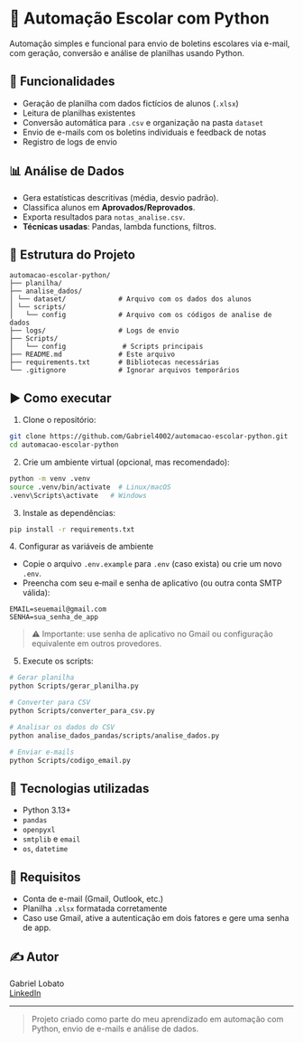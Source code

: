 # 📨 Automação Escolar com Python

Automação simples e funcional para envio de boletins escolares via e-mail, com geração, conversão e análise de planilhas usando Python.

## 🔧 Funcionalidades
- Geração de planilha com dados fictícios de alunos (`.xlsx`)
- Leitura de planilhas existentes
- Conversão automática para `.csv` e organização na pasta `dataset`
- Envio de e-mails com os boletins individuais e feedback de notas
- Registro de logs de envio

## 📊 Análise de Dados  
- Gera estatísticas descritivas (média, desvio padrão).  
- Classifica alunos em **Aprovados/Reprovados**.  
- Exporta resultados para `notas_analise.csv`.  
- **Técnicas usadas**: Pandas, lambda functions, filtros.  

## 📁 Estrutura do Projeto
```
automacao-escolar-python/
├── planilha/   
├── analise_dados/
│ └── dataset/             # Arquivo com os dados dos alunos
│ └── scripts/
│   └── config             # Arquivo com os códigos de analise de dados
├── logs/                  # Logs de envio
├── Scripts/
│   └── config              # Scripts principais
├── README.md              # Este arquivo
├── requirements.txt       # Bibliotecas necessárias
└── .gitignore             # Ignorar arquivos temporários
```

## ▶️ Como executar

1. Clone o repositório:
```bash
git clone https://github.com/Gabriel4002/automacao-escolar-python.git
cd automacao-escolar-python
```

2. Crie um ambiente virtual (opcional, mas recomendado):
```bash
python -m venv .venv
source .venv/bin/activate  # Linux/macOS
.venv\Scripts\activate   # Windows
```

3. Instale as dependências:
```bash
pip install -r requirements.txt
```

4️. Configurar as variáveis de ambiente
- Copie o arquivo `.env.example` para `.env` (caso exista) ou crie um novo `.env`.
- Preencha com seu e‑mail e senha de aplicativo (ou outra conta SMTP válida):

```env
EMAIL=seuemail@gmail.com
SENHA=sua_senha_de_app
```
> ⚠️ Importante: use senha de aplicativo no Gmail ou configuração equivalente em outros provedores.

5. Execute os scripts:
```bash
# Gerar planilha
python Scripts/gerar_planilha.py

# Converter para CSV
python Scripts/converter_para_csv.py

# Analisar os dados do CSV
python analise_dados_pandas/scripts/analise_dados.py

# Enviar e-mails
python Scripts/codigo_email.py
```

## 💼 Tecnologias utilizadas

- Python 3.13+
- `pandas`
- `openpyxl`
- `smtplib` e `email`
- `os`, `datetime`

## 📌 Requisitos

- Conta de e-mail (Gmail, Outlook, etc.)
- Planilha `.xlsx` formatada corretamente
- Caso use Gmail, ative a autenticação em dois fatores e gere uma senha de app.

## ✍️ Autor

Gabriel Lobato  
[LinkedIn](https://www.linkedin.com/in/gabriel-lobato-314096371)

---

> Projeto criado como parte do meu aprendizado em automação com Python, envio de e-mails e análise de dados.

